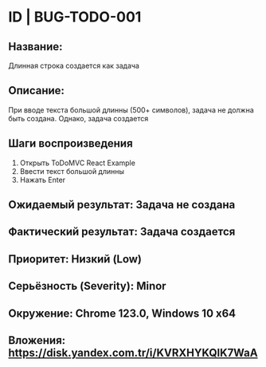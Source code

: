 
# ID | BUG-TODO-001

## Название: 
Длинная строка создается как задача

## Описание: 
При вводе текста большой длинны (500+ символов), задача не должна быть создана. Однако, задача создается 

## Шаги воспроизведения 

1. Открыть ToDoMVC React Example
2. Ввести текст большой длинны
3. Нажать Enter

## Ожидаемый результат: Задача не создана
## Фактический результат:	Задача создается 
## Приоритет: Низкий (Low)
## Серьёзность (Severity): Minor
## Окружение: Chrome 123.0, Windows 10 x64
## Вложения: https://disk.yandex.com.tr/i/KVRXHYKQlK7WaA
